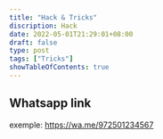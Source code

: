 ```yaml
---
title: "Hack & Tricks"
discription: Hack  
date: 2022-05-01T21:29:01+08:00 
draft: false
type: post
tags: ["Tricks"]
showTableOfContents: true
--- 
```








## Whatsapp link 

exemple:
 https://wa.me/972501234567

 
